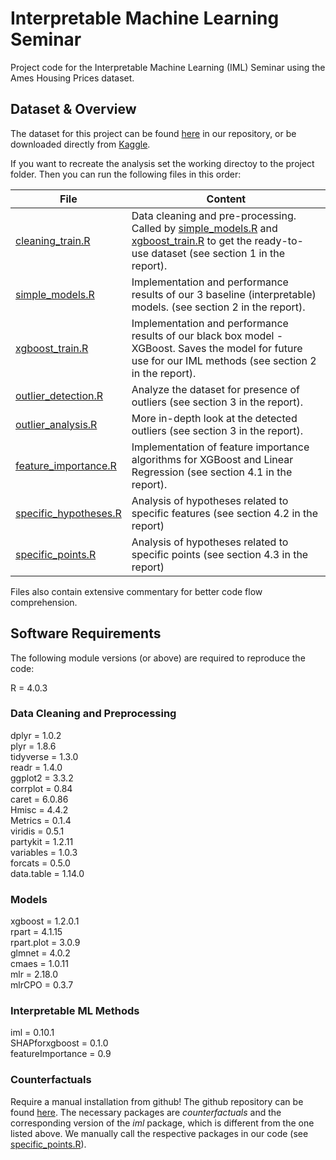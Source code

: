 # Interpretable Machine Learning Seminar
Project code for the Interpretable Machine Learning (IML) Seminar using the Ames Housing Prices dataset.

## Dataset & Overview
The dataset for this project can be found [here](data/train.csv) in our repository, or be downloaded directly from [Kaggle](https://www.kaggle.com/c/house-prices-advanced-regression-techniques/data).

If you want to recreate the analysis set the working directoy to the project folder. Then you can run the following files in this order:

| File                                                                               | Content                                                  |
|------------------------------------------------------------------------------------|----------------------------------------------------------|
| [cleaning_train.R](cleaning_train.R)                               | Data cleaning and pre-processing. Called by [simple_models.R](simple_models.R) and [xgboost_train.R](xgboost_train.R) to get the ready-to-use dataset (see section 1 in the report).
| [simple_models.R](simple_models.R)                                     | Implementation and performance results of our 3 baseline (interpretable) models. (see section 2 in the report).                     |
| [xgboost_train.R](xgboost_train.R)                                                 | Implementation and performance results of our black box model - XGBoost. Saves the model for future use for our IML methods (see section 2 in the report).          |
| [outlier_detection.R](outlier_detection.R)                                                 | Analyze the dataset for presence of outliers (see section 3 in the report).           |
| [outlier_analysis.R](outlier_analysis.R)                                                 | More in-depth look at the detected outliers (see section 3 in the report).            |
| [feature_importance.R](feature_importance.R) | Implementation of feature importance algorithms for XGBoost and Linear Regression (see section 4.1 in the report).                               |
| [specific_hypotheses.R](specific_hypotheses.R) | Analysis of hypotheses related to specific features (see section 4.2 in the report)                              |
| [specific_points.R](specific_points.R) | Analysis of hypotheses related to specific points (see section 4.3 in the report)                              |

Files also contain extensive commentary for better code flow comprehension.

## Software Requirements
The following module versions (or above) are required to reproduce the code:

R = 4.0.3  

### Data Cleaning and Preprocessing
dplyr = 1.0.2  
plyr = 1.8.6  
tidyverse = 1.3.0  
readr = 1.4.0     
ggplot2 = 3.3.2  
corrplot = 0.84  
caret = 6.0.86  
Hmisc = 4.4.2  
Metrics = 0.1.4  
viridis = 0.5.1  
partykit = 1.2.11  
variables = 1.0.3  
forcats = 0.5.0  
data.table = 1.14.0


### Models
xgboost = 1.2.0.1  
rpart = 4.1.15  
rpart.plot = 3.0.9  
glmnet = 4.0.2  
cmaes = 1.0.11  
mlr = 2.18.0  
mlrCPO = 0.3.7

### Interpretable ML Methods
iml = 0.10.1  
SHAPforxgboost = 0.1.0  
featureImportance = 0.9  

### Counterfactuals
Require a manual installation from github!
The github repository can be found [here](https://github.com/susanne-207/moc). The necessary packages are *counterfactuals* and the corresponding version of the *iml* package, which is different from the one listed above. We manually call the respective packages in our code (see [specific_points.R](specific_points.R)). 
